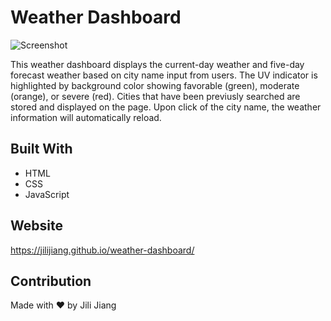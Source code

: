 # Weather Dashboard

![Screenshot](https://user-images.githubusercontent.com/73008338/133023416-28e7690a-8c51-4336-afe9-d653f3327ab1.png)

This weather dashboard displays the current-day weather and five-day forecast weather based on city name input from users. The UV indicator is highlighted by background color showing favorable (green), moderate (orange), or severe (red).  Cities that have been previusly searched are stored and displayed on the page.  Upon click of the city name, the weather information will automatically reload. 

## Built With
* HTML
* CSS
* JavaScript

## Website

https://jilijiang.github.io/weather-dashboard/


## Contribution

Made with ❤️ by Jili Jiang

